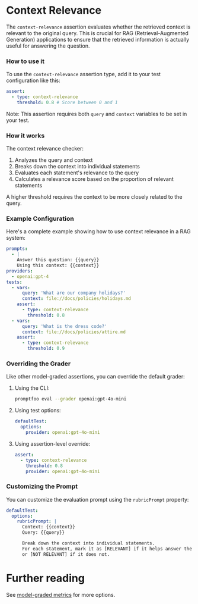 # Context Relevance

The `context-relevance` assertion evaluates whether the retrieved context is relevant to the original query. This is crucial for RAG (Retrieval-Augmented Generation) applications to ensure that the retrieved information is actually useful for answering the question.

### How to use it

To use the `context-relevance` assertion type, add it to your test configuration like this:

```yaml
assert:
  - type: context-relevance
    threshold: 0.8 # Score between 0 and 1
```

Note: This assertion requires both `query` and `context` variables to be set in your test.

### How it works

The context relevance checker:

1. Analyzes the query and context
2. Breaks down the context into individual statements
3. Evaluates each statement's relevance to the query
4. Calculates a relevance score based on the proportion of relevant statements

A higher threshold requires the context to be more closely related to the query.

### Example Configuration

Here's a complete example showing how to use context relevance in a RAG system:

```yaml
prompts:
  - |
    Answer this question: {{query}}
    Using this context: {{context}}
providers:
  - openai:gpt-4
tests:
  - vars:
      query: 'What are our company holidays?'
      context: file://docs/policies/holidays.md
    assert:
      - type: context-relevance
        threshold: 0.8
  - vars:
      query: 'What is the dress code?'
      context: file://docs/policies/attire.md
    assert:
      - type: context-relevance
        threshold: 0.9
```

### Overriding the Grader

Like other model-graded assertions, you can override the default grader:

1. Using the CLI:

   ```sh
   promptfoo eval --grader openai:gpt-4o-mini
   ```

2. Using test options:

   ```yaml
   defaultTest:
     options:
       provider: openai:gpt-4o-mini
   ```

3. Using assertion-level override:
   ```yaml
   assert:
     - type: context-relevance
       threshold: 0.8
       provider: openai:gpt-4o-mini
   ```

### Customizing the Prompt

You can customize the evaluation prompt using the `rubricPrompt` property:

```yaml
defaultTest:
  options:
    rubricPrompt: |
      Context: {{context}}
      Query: {{query}}

      Break down the context into individual statements.
      For each statement, mark it as [RELEVANT] if it helps answer the query,
      or [NOT RELEVANT] if it does not.
```

# Further reading

See [model-graded metrics](/docs/configuration/expected-outputs/model-graded) for more options.
